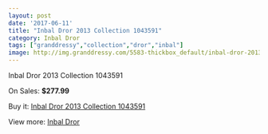 ```yaml
---
layout: post
date: '2017-06-11'
title: "Inbal Dror 2013 Collection 1043591"
category: Inbal Dror
tags: ["granddressy","collection","dror","inbal"]
image: http://img.granddressy.com/5583-thickbox_default/inbal-dror-2013-collection-1043591.jpg
---
```

Inbal Dror 2013 Collection 1043591

On Sales: **$277.99**
<a href="https://www.granddressy.com/en/inbal-dror/4919-inbal-dror-2013-collection-1043591.html"><amp-img layout="responsive" width="600" height="600" src="//img.granddressy.com/5583-thickbox_default/inbal-dror-2013-collection-1043591.jpg" alt="Inbal Dror 2013 Collection 1043591 0" /></a>

Buy it: [Inbal Dror 2013 Collection 1043591](https://www.granddressy.com/en/inbal-dror/4919-inbal-dror-2013-collection-1043591.html "Inbal Dror 2013 Collection 1043591")

View more: [Inbal Dror](https://www.granddressy.com/en/220-inbal-dror "Inbal Dror")
